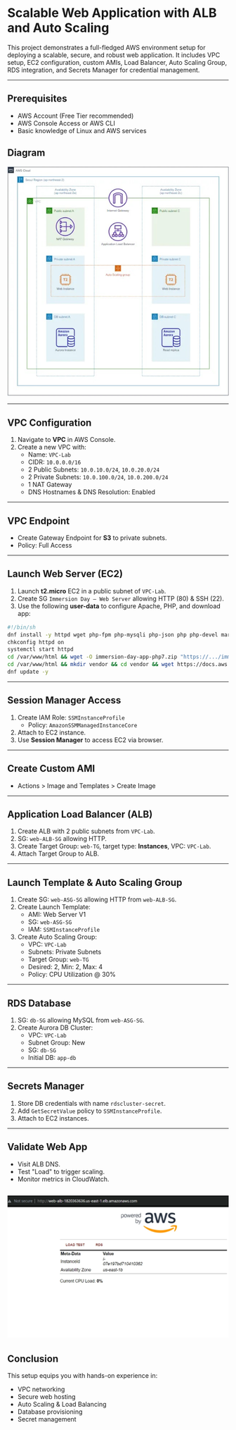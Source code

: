 
# Scalable Web Application with ALB and Auto Scaling

This project demonstrates a full-fledged AWS environment setup for deploying a scalable, secure, and robust web application. It includes VPC setup, EC2 configuration, custom AMIs, Load Balancer, Auto Scaling Group, RDS integration, and Secrets Manager for credential management.

---

## Prerequisites

- AWS Account (Free Tier recommended)
- AWS Console Access or AWS CLI
- Basic knowledge of Linux and AWS services


## Diagram

![Architecture Diagram](arch.jpg)

---

## VPC Configuration

1. Navigate to **VPC** in AWS Console.
2. Create a new VPC with:
   - Name: `VPC-Lab`
   - CIDR: `10.0.0.0/16`
   - 2 Public Subnets: `10.0.10.0/24`, `10.0.20.0/24`
   - 2 Private Subnets: `10.0.100.0/24`, `10.0.200.0/24`
   - 1 NAT Gateway
   - DNS Hostnames & DNS Resolution: Enabled

---

## VPC Endpoint

- Create Gateway Endpoint for **S3** to private subnets.
- Policy: Full Access

---

## Launch Web Server (EC2)

1. Launch **t2.micro** EC2 in a public subnet of `VPC-Lab`.
2. Create SG `Immersion Day — Web Server` allowing HTTP (80) & SSH (22).
3. Use the following **user-data** to configure Apache, PHP, and download app:

```bash
#!/bin/sh
dnf install -y httpd wget php-fpm php-mysqli php-json php php-devel mariadb105-server php-mbstring
chkconfig httpd on
systemctl start httpd
cd /var/www/html && wget -O immersion-day-app-php7.zip "https://.../immersion-day-app-php7.zip" && unzip immersion-day-app-php7.zip
cd /var/www/html && mkdir vendor && cd vendor && wget https://docs.aws.amazon.com/aws-sdk-php/v3/download/aws.zip && unzip aws.zip
dnf update -y
```

---

## Session Manager Access

1. Create IAM Role: `SSMInstanceProfile`
   - Policy: `AmazonSSMManagedInstanceCore`
2. Attach to EC2 instance.
3. Use **Session Manager** to access EC2 via browser.

---

## Create Custom AMI

- Actions > Image and Templates > Create Image

---

## Application Load Balancer (ALB)

1. Create ALB with 2 public subnets from `VPC-Lab`.
2. SG: `web-ALB-SG` allowing HTTP.
3. Create Target Group: `web-TG`, target type: **Instances**, VPC: `VPC-Lab`.
4. Attach Target Group to ALB.

---

## Launch Template & Auto Scaling Group

1. Create SG: `web-ASG-SG` allowing HTTP from `web-ALB-SG`.
2. Create Launch Template:
   - AMI: Web Server V1
   - SG: `web-ASG-SG`
   - IAM: `SSMInstanceProfile`
3. Create Auto Scaling Group:
   - VPC: `VPC-Lab`
   - Subnets: Private Subnets
   - Target Group: `web-TG`
   - Desired: 2, Min: 2, Max: 4
   - Policy: CPU Utilization @ 30%

---

## RDS Database

1. SG: `db-SG` allowing MySQL from `web-ASG-SG`.
2. Create Aurora DB Cluster:
   - VPC: `VPC-Lab`
   - Subnet Group: New
   - SG: `db-SG`
   - Initial DB: `app-db`

---

## Secrets Manager

1. Store DB credentials with name `rdscluster-secret`.
2. Add `GetSecretValue` policy to `SSMInstanceProfile`.
3. Attach to EC2 instances.

---

## Validate Web App

- Visit ALB DNS.
- Test "Load" to trigger scaling.
- Monitor metrics in CloudWatch.

![alb dns](./screenshots/alb-working.png)
---

## Conclusion

This setup equips you with hands-on experience in:
- VPC networking
- Secure web hosting
- Auto Scaling & Load Balancing
- Database provisioning
- Secret management


